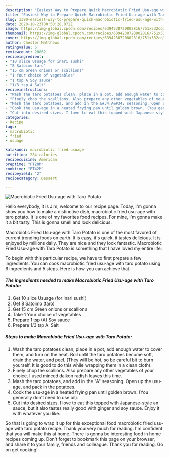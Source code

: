 ```yaml
---
description: "Easiest Way to Prepare Quick Macrobiotic Fried Usu-age with Taro Potato"
title: "Easiest Way to Prepare Quick Macrobiotic Fried Usu-age with Taro Potato"
slug: 1390-easiest-way-to-prepare-quick-macrobiotic-fried-usu-age-with-taro-potato
date: 2020-10-23T00:50:28.072Z
image: https://img-global.cpcdn.com/recipes/6394238720802816/751x532cq70/macrobiotic-fried-usu-age-with-taro-potato-recipe-main-photo.jpg
thumbnail: https://img-global.cpcdn.com/recipes/6394238720802816/751x532cq70/macrobiotic-fried-usu-age-with-taro-potato-recipe-main-photo.jpg
cover: https://img-global.cpcdn.com/recipes/6394238720802816/751x532cq70/macrobiotic-fried-usu-age-with-taro-potato-recipe-main-photo.jpg
author: Chester Matthews
ratingvalue: 5
reviewcount: 28862
recipeingredient:
- "10 slice Usuage for inari sushi"
- "8 Satoimo taro"
- "15 cm Green onions or scallions"
- "1 Your choice of vegetables"
- "1 tsp A Soy sauce"
- "1/3 tsp A Salt"
recipeinstructions:
- "Wash the taro potatoes clean, place in a pot, add enough water to cover them, and turn on the heat. Boil until the taro potatoes become soft, drain the water, and peel. (They will be hot, so be careful bit to burn yourself. It is good to do this while wrapping them in a clean cloth)."
- "Finely chop the scallions. Also prepare any other vegetables of your choice. I used minced daikon radish leaves this time."
- "Mash the taro potatoes, and add in the &#34;A&#34; seasoning. Open up the usu-age, and pack in the potatoes."
- "Cook the usu-age in a heated frying pan until golden brown. (You generally don&#39;t need to use oil)."
- "Cut into desired sizes. I love to eat this topped with Japanese-style an sauce, but it also tastes really good with ginger and soy sauce. Enjoy it with whatever you like."
categories:
- Recipe
tags:
- macrobiotic
- fried
- usuage

katakunci: macrobiotic fried usuage 
nutrition: 284 calories
recipecuisine: American
preptime: "PT20M"
cooktime: "PT42M"
recipeyield: "2"
recipecategory: Dessert

---
```



![Macrobiotic Fried Usu-age with Taro Potato](https://img-global.cpcdn.com/recipes/6394238720802816/751x532cq70/macrobiotic-fried-usu-age-with-taro-potato-recipe-main-photo.jpg)

Hello everybody, it is Jim, welcome to our recipe page. Today, I'm gonna show you how to make a distinctive dish, macrobiotic fried usu-age with taro potato. It is one of my favorites food recipes. For mine, I'm gonna make it a bit tasty. This is gonna smell and look delicious.

Macrobiotic Fried Usu-age with Taro Potato is one of the most favored of current trending foods on earth. It is easy, it's quick, it tastes delicious. It is enjoyed by millions daily. They are nice and they look fantastic. Macrobiotic Fried Usu-age with Taro Potato is something that I have loved my entire life.




To begin with this particular recipe, we have to first prepare a few ingredients. You can cook macrobiotic fried usu-age with taro potato using 6 ingredients and 5 steps. Here is how you can achieve that.

<!--inarticleads1-->

##### The ingredients needed to make Macrobiotic Fried Usu-age with Taro Potato:

1. Get 10 slice Usuage (for inari sushi)
1. Get 8 Satoimo (taro)
1. Get 15 cm Green onions or scallions
1. Take 1 Your choice of vegetables
1. Prepare 1 tsp (A) Soy sauce
1. Prepare 1/3 tsp A. Salt




<!--inarticleads2-->

##### Steps to make Macrobiotic Fried Usu-age with Taro Potato:

1. Wash the taro potatoes clean, place in a pot, add enough water to cover them, and turn on the heat. Boil until the taro potatoes become soft, drain the water, and peel. (They will be hot, so be careful bit to burn yourself. It is good to do this while wrapping them in a clean cloth).
1. Finely chop the scallions. Also prepare any other vegetables of your choice. I used minced daikon radish leaves this time.
1. Mash the taro potatoes, and add in the &#34;A&#34; seasoning. Open up the usu-age, and pack in the potatoes.
1. Cook the usu-age in a heated frying pan until golden brown. (You generally don&#39;t need to use oil).
1. Cut into desired sizes. I love to eat this topped with Japanese-style an sauce, but it also tastes really good with ginger and soy sauce. Enjoy it with whatever you like.




So that is going to wrap it up for this exceptional food macrobiotic fried usu-age with taro potato recipe. Thank you very much for reading. I'm confident that you will make this at home. There is gonna be interesting food in home recipes coming up. Don't forget to bookmark this page on your browser, and share it to your family, friends and colleague. Thank you for reading. Go on get cooking!
